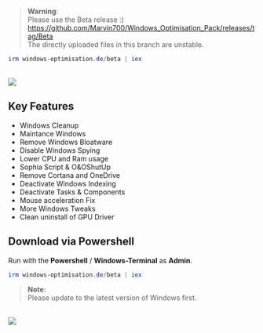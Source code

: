> **Warning**: <BR>
Please use the Beta release :) <BR>
https://github.com/Marvin700/Windows_Optimisation_Pack/releases/tag/Beta <BR>
The directly uploaded files in this branch are unstable. <BR>

  ```powershell
irm windows-optimisation.de/beta | iex
  ```
<BR>

<img src="https://user-images.githubusercontent.com/98750428/232197170-af97f694-ea7c-4001-974d-d351efe44355.png">  

## Key Features
* Windows Cleanup
* Maintance Windows
* Remove Windows Bloatware 
* Disable Windows Spying
* Lower CPU and Ram usage
* Sophia Script & O&OShutUp
* Remove Cortana and OneDrive
* Deactivate Windows Indexing 
* Deactivate Tasks & Components
* Mouse acceleration Fix
* More Windows Tweaks
* Clean uninstall of GPU Driver

## Download via Powershell
Run with the **Powershell** / **Windows-Terminal** as **Admin**.
  ```powershell
irm windows-optimisation.de/beta | iex
  ```

> **Note**: <BR> 
Please update to the latest version of Windows first. <BR>
<BR>

<img src="https://user-images.githubusercontent.com/98750428/232197446-0bf3a2c1-8a80-4648-9130-e5563e6da38a.jpg">
